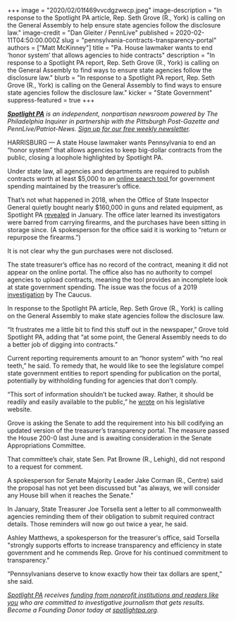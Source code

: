 +++
image = "2020/02/01f469vvcdgzwecp.jpeg"
image-description = "In response to the Spotlight PA article, Rep. Seth Grove (R., York) is calling on the General Assembly to help ensure state agencies follow the disclosure law."
image-credit = "Dan Gleiter / PennLive"
published = 2020-02-11T04:50:00.000Z
slug = "pennsylvania-contracts-transparency-portal"
authors = ["Matt McKinney"]
title = "Pa. House lawmaker wants to end ‘honor system’ that allows agencies to hide contracts"
description = "In response to a Spotlight PA report, Rep. Seth Grove (R., York) is calling on the General Assembly to find ways to ensure state agencies follow the disclosure law."
blurb = "In response to a Spotlight PA report, Rep. Seth Grove (R., York) is calling on the General Assembly to find ways to ensure state agencies follow the disclosure law."
kicker = "State Government"
suppress-featured = true
+++

<a href="https://www.spotlightpa.org/"><i><b>Spotlight PA</b></i></a><i> is an independent, nonpartisan newsroom powered by The Philadelphia Inquirer in partnership with the Pittsburgh Post-Gazette and PennLive/Patriot-News. </i><a href="https://www.spotlightpa.org/" target=_blank><i>Sign up for our free weekly newsletter</i></a><i>.</i>

HARRISBURG — A state House lawmaker wants Pennsylvania to end an “honor system” that allows agencies to keep big-dollar contracts from the public, closing a loophole highlighted by Spotlight PA.

Under state law, all agencies and departments are required to publish contracts worth at least $5,000 to an <a href="https://patreasury.gov/transparency/index.php" target=_blank>online search tool </a>for government spending maintained by the treasurer’s office.

That’s not what happened in 2018, when the Office of State Inspector General quietly bought nearly $160,000 in guns and related equipment, as Spotlight PA <a href="https://www.spotlightpa.org/news/2020/01/pennsylvania-inspector-general-watchdog-waste-guns-ammo/">revealed</a> in January. The office later learned its investigators were barred from carrying firearms, and the purchases have been sitting in storage since. (A spokesperson for the office said it is working to “return or repurpose the firearms.”​)

It is not clear why the gun purchases were not disclosed.

The state treasurer’s office has no record of the contract, meaning it did not appear on the online portal. The office also has no authority to compel agencies to upload contracts, meaning the tool provides an incomplete look at state government spending. The issue was the focus of a 2019 <a href="https://lancasteronline.com/the-state-treasury-s-transparency-portal-doesn-t-work-no/article_c7271446-4382-11ea-9212-5bad1f66b869.html">investigation</a> by The Caucus.

In response to the Spotlight PA article, Rep. Seth Grove (R., York) is calling on the General Assembly to  make state agencies follow the disclosure law.

“It frustrates me a little bit to find this stuff out in the newspaper,” Grove told Spotlight PA, adding that “at some point, the General Assembly needs to do a better job of digging into contracts.”

<script src="https://www.spotlightpa.org/embed.js" async></script><div data-spl-embed-version="1" data-spl-src="https://www.spotlightpa.org/embeds/newsletter/"></div>

Current reporting requirements amount to an “honor system” with “no real teeth,” he said. To remedy that, he would like to see the legislature compel state government entities to report spending for publication on the portal, potentially by withholding funding for agencies that don’t comply.

“This sort of information shouldn’t be tucked away. Rather, it should be readily and easily available to the public,” he <a href="http://www.repgrove.com/News/16547/Press-Releases/They-Spent-$160,000-of-Your-Money-on-What?">wrote</a> on his legislative website.

Grove is asking the Senate to add the requirement into his bill codifying an updated version of the treasurer’s transparency portal. The measure passed the House 200-0 last June and is awaiting consideration in the Senate Appropriations Committee.

That committee’s chair, state Sen. Pat Browne (R., Lehigh), did not respond to a request for comment.

A spokesperson for Senate Majority Leader Jake Corman (R., Centre) said ​the proposal has not yet been discussed but "as always, we will consider any House bill when it reaches the Senate."

In January, State Treasurer Joe Torsella sent a letter to all commonwealth agencies reminding them of their obligation to submit required contract details. Those reminders will now go out twice a year, he said.

Ashley Matthews, a spokesperson for the treasurer's office, said Torsella "strongly supports efforts to increase transparency and efficiency in state government and he commends Rep. Grove for his continued commitment to transparency."

“Pennsylvanians deserve to know exactly how their tax dollars are spent,” she said.

<a href="https://www.spotlightpa.org/"><i>Spotlight PA</i></a><i> receives </i><a href="https://www.spotlightpa.org/support"><i>funding from nonprofit institutions and readers like you</i></a><i> who are committed to investigative journalism that gets results. Become a Founding Donor today at </i><a href="https://www.spotlightpa.org/"><i>spotlightpa.org</i></a><i>.</i>
